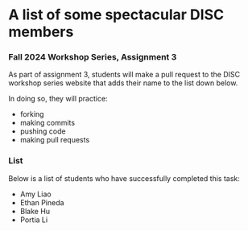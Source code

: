 # A list of some spectacular DISC members
### Fall 2024 Workshop Series, Assignment 3

As part of assignment 3, students will make a pull request to the DISC workshop series website that adds their name to the list down below. 

In doing so, they will practice:
- forking
- making commits
- pushing code
- making pull requests

### List
Below is a list of students who have successfully completed this task:
- Amy Liao
- Ethan Pineda
- Blake Hu
- Portia Li
